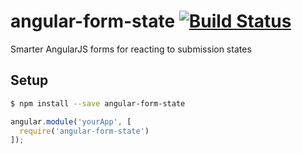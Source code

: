angular-form-state [![Build Status](https://travis-ci.org/bendrucker/angular-form-state.svg?branch=master)](https://travis-ci.org/bendrucker/angular-form-state)
==================

Smarter AngularJS forms for reacting to submission states

## Setup

```bash
$ npm install --save angular-form-state
```
```js
angular.module('yourApp', [
  require('angular-form-state')
]);
```
